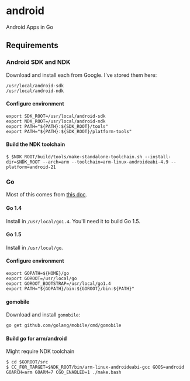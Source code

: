 # android

Android Apps in Go

## Requirements

### Android SDK and NDK

Download and install each from Google. I've stored them here:

    /usr/local/android-sdk
    /usr/local/android-ndk

#### Configure environment

    export SDK_ROOT=/usr/local/android-sdk
    export NDK_ROOT=/usr/local/android-ndk
    export PATH="${PATH}:${SDK_ROOT}/tools"
    export PATH="${PATH}:${SDK_ROOT}/platform-tools"

#### Build the NDK toolchain

    $ $NDK_ROOT/build/tools/make-standalone-toolchain.sh --install-dir=$NDK_ROOT --arch=arm --toolchain=arm-linux-androideabi-4.9 --platform=android-21

### Go

Most of this comes from [this doc](https://godoc.org/golang.org/x/mobile/cmd/gomobile).

#### Go 1.4

Install in `/usr/local/go1.4`. You'll need it to build Go 1.5.

#### Go 1.5

Install in `/usr/local/go`.

#### Configure environment

    export GOPATH=${HOME}/go
    export GOROOT=/usr/local/go
    export GOROOT_BOOTSTRAP=/usr/local/go1.4
    export PATH="${GOPATH}/bin:${GOROOT}/bin:${PATH}"

#### gomobile

Download and install `gomobile`:

    go get github.com/golang/mobile/cmd/gomobile

#### Build go for arm/android

Might require NDK toolchain

    $ cd $GOROOT/src
    $ CC_FOR_TARGET=$NDK_ROOT/bin/arm-linux-androideabi-gcc GOOS=android GOARCH=arm GOARM=7 CGO_ENABLED=1 ./make.bash
